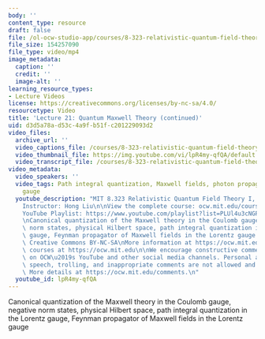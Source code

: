 ```yaml
---
body: ''
content_type: resource
draft: false
file: /ol-ocw-studio-app/courses/8-323-relativistic-quantum-field-theory-i-spring-2023/ocw_8323_lecture21_2023apr26_360p_16_9.mp4
file_size: 154257090
file_type: video/mp4
image_metadata:
  caption: ''
  credit: ''
  image-alt: ''
learning_resource_types:
- Lecture Videos
license: https://creativecommons.org/licenses/by-nc-sa/4.0/
resourcetype: Video
title: 'Lecture 21: Quantum Maxwell Theory (continued)'
uid: d3d5a78a-d53c-4a9f-b51f-c201229093d2
video_files:
  archive_url: ''
  video_captions_file: /courses/8-323-relativistic-quantum-field-theory-i-spring-2023/1IO2RxxloN1wFOVEWFw_KjMqBP4PkmYk9_transcript.webvtt
  video_thumbnail_file: https://img.youtube.com/vi/lpR4my-qfQA/default.jpg
  video_transcript_file: /courses/8-323-relativistic-quantum-field-theory-i-spring-2023/1IO2RxxloN1wFOVEWFw_KjMqBP4PkmYk9_transcript.pdf
video_metadata:
  video_speakers: ''
  video_tags: Path integral quantization, Maxwell fields, photon propagator, Lorentz
    gauge
  youtube_description: "MIT 8.323 Relativistic Quantum Field Theory I, Spring 2023\n\
    Instructor: Hong Liu\n\nView the complete course: ocw.mit.edu/courses/8-323-relativistic-quantum-field-theory-i-spring-2023/\n\
    YouTube Playlist: https://www.youtube.com/playlist?list=PLUl4u3cNGP61AV6bhf4mB3tCyWQrI_uU5\n\
    \nCanonical quantization of the Maxwell theory in the Coulomb gauge, negative\
    \ norm states, physical Hilbert space, path integral quantization in the Lorentz\
    \ gauge, Feynman propagator of Maxwell fields in the Lorentz gauge  \n\nLicense:\
    \ Creative Commons BY-NC-SA\nMore information at https://ocw.mit.edu/terms\nMore\
    \ courses at https://ocw.mit.edu\n\nWe encourage constructive comments and discussion\
    \ on OCW\u2019s YouTube and other social media channels. Personal attacks, hate\
    \ speech, trolling, and inappropriate comments are not allowed and may be removed.\
    \ More details at https://ocw.mit.edu/comments.\n"
  youtube_id: lpR4my-qfQA
---
```

Canonical quantization of the Maxwell theory in the Coulomb gauge, negative norm states, physical Hilbert space, path integral quantization in the Lorentz gauge, Feynman propagator of Maxwell fields in the Lorentz gauge